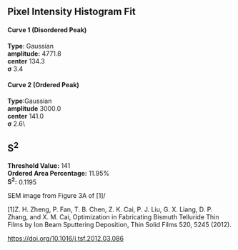 ## Pixel Intensity Histogram Fit

#### Curve 1 (Disordered Peak)
**Type**: Gaussian\
**amplitude:** 4771.8\
**center** 134.3\
**σ** 3.4


#### Curve 2 (Ordered Peak)
**Type**:Gaussian\
**amplitude** 3000.0\
**center** 141.0\
**σ** 2.6\


## S<sup>2</sup>
**Threshold Value:** 141\
**Ordered Area Percentage:** 11.95%\
**S<sup>2</sup>:** 0.1195



SEM image from Figure 3A of [1]/

[1]Z. H. Zheng, P. Fan, T. B. Chen, Z. K. Cai, P. J. Liu, G. X. Liang, D. P. Zhang, and X. M. Cai, Optimization in Fabricating Bismuth Telluride Thin Films by Ion Beam Sputtering Deposition, Thin Solid Films 520, 5245 (2012).

https://doi.org/10.1016/j.tsf.2012.03.086